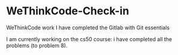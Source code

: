# WeThinkCode-Check-in
WeThinkCode work
I have completed the Gitlab with Git essentials 

I am currently working on the cs50 course:
  i have completed all the problems (to problem 8).